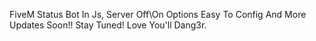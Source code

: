FiveM Status Bot In Js,
Server Off\On Options
Easy To Config
And More Updates Soon!!
Stay Tuned!
Love You'll Dang3r.